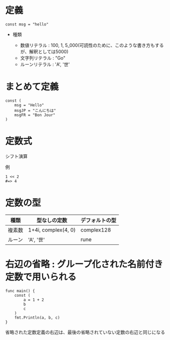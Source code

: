 # 定義

```
const msg = "hello"
```

- 種類

  - 数値リテラル : 100, 1, 5_000(可読性のために、このような書き方もするが、解釈としては5000)
  - 文字列リテラル : "Go" 
  - ルーンリテラル : 'A', '世'


# まとめて定義

```
const (
	msg = "Hello"
	msgJP = "こんにちは"
	msgFR = "Bon Jour"
)
```

# 定数式

シフト演算

例

```
1 << 2
#=> 4
```

# 定数の型

| 種類 | 型なしの定数 | デフォルトの型 |
| - | - | - | 
| 複素数 | 1+4i, complex(4, 0) | complex128 |
| ルーン | 'A', '世' | rune |


# 右辺の省略 : グループ化された名前付き定数で用いられる

```
func main() {
	const (
		a = 1 + 2
		b
		c
	)
	fmt.Println(a, b, c)
}
```

省略された定数定義の右辺は、最後の省略されていない定数の右辺と同じになる
